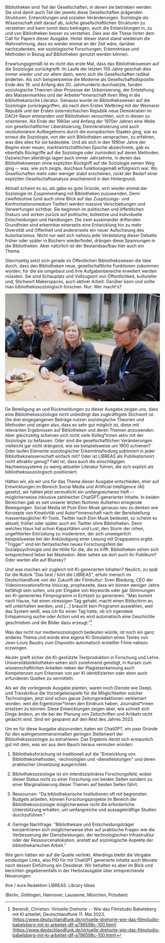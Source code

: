 Bibliotheken sind Teil der Gesellschaften, in denen sie betrieben
werden. Sie sind damit auch Teil der jeweils diese Gesellschaften
prägenden Strukturen, Entwicklungen und sozialen Veränderungen.
Soziologie als Wissenschaft zielt darauf ab, solche gesellschaftlichen
Strukturen zu verstehen und kann somit dazu beitragen, auch die
Entwicklungen in, zu und von Bibliotheken besser zu verstehen. Dies war
die These hinter dem Call for Papers dieser Ausgabe. Hinter dieser stand
stand wiederum die Wahrnehmung, dass es wieder einmal an der Zeit wäre,
darüber nachzudenken, wie soziologische Forschungen, Erkenntnisse und
Methoden in Bezug auf Bibliotheken genutzt werden können.

Erwartungsgemäß ist es nicht das erste Mal, dass das Bibliothekswesen
auf die Soziologie zurückgreift: Im Laufe der letzten 150 Jahre geschah
dies immer wieder und vor allem dann, wenn sich die Gesellschaften
radikal änderten. Als sich beispielsweise die Moderne als
Gesellschaftsdispositiv Ende des 19. und Anfang des 20. Jahrhunderts
durchsetzte, fanden soziologische Theorien über Prozesse der
Urbanisierung, der Entstehung des Massenmarktes und der
Arbeiter\*innenschaft ihren Weg in die bibliothekarische Literatur.
Genauso wurde im Bibliothekswesen auf die Soziologie zurückgegriffen,
als nach dem Ersten Weltkrieg mit der Weimarer Republik und der Ersten
österreichischen Republik neue Demokratien im DACH-Raum entstanden und
Bibliotheken versuchten, sich in diesen zu orientieren. Als Ende der
1960er und Anfang der 1970er Jahren eine Welle von gesellschaftlicher
Liberalisierung, Demokratisierung und auch revolutionärem Aufbegehrens
durch die europäischen Staaten ging, war es erneut die Soziologie, von
der sich Bibliotheken versprachen, zu erfahren, was dies alles für sie
bedeutete. Und als sich in den 1990er Jahre der Beginn einer neuen,
marktwirtschaftlichen Epoche abzeichnete, gab es ebenfalls Rückgriffe
auf die Soziologie oder zumindest auf deren Methoden. Dazwischen
allerdings lagen auch immer Jahrzehnte, in denen das Bibliothekswesen
ohne expliziten Rückgriff auf die Soziologie seinen Weg ging -- was, wie
sich zeigte, durchaus funktionsgemäß erfolgreich war. Wo Gesellschaften
mehr oder weniger stabil erscheinen, rückt der Bedarf einer expliziten
Gesellschaftsanalyse anscheinend in den Hintergrund.

Aktuell scheint es so, als gäbe es gute Gründe, sich wieder einmal der
Soziologie im Zusammenhang mit Bibliotheken zuzuwenden. Denn
zweifelsohne (und auch ohne Blick auf das Zuspitzungs- und
Konfrontationsmedium Twitter) werden massive Verschiebungen und
Verwerfungen sichtbar. Sie beginnen im politischen und öffentlichen
Diskurs und wirken zurück auf politische, kollektive und individuelle
Entscheidungen und Handlungen. Die zwei auseinander driftenden
Grundlinien sind erkennbar einerseits eine Entwicklung hin zu mehr
Diversität und Offenheit und andererseits ein neuer Aufschwung des
Autoritarismus. Nicht nur weil sich nahezu jede Verästelung dieser
Debatte früher oder später in Büchern wiederfindet, drängen diese
Spannungen in die Bibliotheken. Aber natürlich ist der Bestandsaufbau
hier auch ein Thema.

Gleichzeitig setzt sich gerade im Öffentlichen Bibliothekswesen die Idee
durch, dass den Bibliotheken neue, gesellschaftliche Funktionen zukommen
würden, für die sie umgebaut und ihre Aufgabenbereiche erweitert werden
müssten. Sie sind Schauplatz und Vollzugsort von Öffentlichkeit,
kultureller und, Stichwort Makerspaces, auch aktiver Arbeit. Darüber
kann und sollte man bibliothekssoziologisch forschen. Nur: Wer macht's?

![Redaktionsorte XXII: Hannover Congress Centrum, beim Grillstand, Frühling 2023](editorial.jpg)

De Beteiligung an und Rückmeldungen zu dieser Ausgabe zeigen uns, dass
eine Bibliothekssoziologie nicht unbedingt das zugkräftigste Stichwort
ist. Die drei eingegangenen Beiträge nutzen soziologische Theorien und
Methoden und zeigen also, dass es sehr gut möglich ist, diese mit
relevanten Ergebnissen auf Bibliotheken und deren Themen anzuwenden.
Aber gleichzeitig scheinen sich nicht viele Kolleg\*innen aktiv mit der
Soziologie zu befassen. Oder sind die gesellschaftlichen Veränderungen
vielleicht gar nicht drängend, wie sie beispielsweise um 1900 schienen?
Oder laufen Elemente soziologischer Erkenntnisfindung sublimiert in
jeder Bibliothekswissenschaft einfach mit? Oder ist LIBREAS als
Publikationsort nicht attraktiv genug? Fakt ist, dass auch die
einschlägigen Nachweissysteme zu wenig aktueller Literatur führen, die
sich explizit als bibliothekssoziologisch positioniert.

Hätten wir, als wir uns für das Thema dieser Ausgabe entschieden, eher
auf Entwicklungen im Bereich Social Media und Artificial Intelligence
(AI) gesetzt, wir hätten jetzt vermutlichl ein umfangreicheres Heft --
möglicherweise inklusive zahlreicher ChatGPT-generierter Inhalte. In
beiden Bereichen gab es seit unserer letzten Nummer Aufsehen erregende
Bewegungen. Social Media ist Post-Elon-Musk genauso neu zu denken wie
Konzepte von Kreativität und Autor\*innenschaft nach der Bereitstellung
massentauglicher KI-Tools. Twitter nach Elon Musk bedeutet, so scheint
es aktuell, früher oder später auch ein Twitter ohne Bibliotheken. Denn
welches Haus hat schon Kapazitäten und Lust, den Sturm der rohen,
ungefilterten Entrüstung zu moderieren, der sich unweigerlich
beispielsweise bei der Ankündigung einer Lesung mit Dragqueens ergibt.
"Trigger" sind ein fantastisches neues Forschungsfeld der
Sozialpsychologie und die Hölle für die, die es trifft. Bibliotheken
sehen sich entsprechend lieber bei Mastodon. Aber sehen sie dort auch
ihr Publikum? Oder warten alle auf Bluesky?

Und was machen wir zugleich mit KI-generierten Inhalten? Neulich, zu
spät für die Rubrik "Das liest / hört die LIBREAS", erfuhr mensch im
Deutschlandfunk von der Zukunft der Filmkultur: Sven Bliedung, CEO der
Videoinnovationsfirma Volucap, prophezeite, dass wir binnen weniger
Jahre befähigt sein sollen, uns per Eingabe von Keywords oder gar
Stimmungen ein KI-generiertes Filmprogramm in Echtzeit zu generieren:
"Man kommt nach Hause, hat einen stressigen Tag gehabt, macht einen
Bildschirm an, will unterhalten werden, und \[\...\] braucht kein
Programm auswählen, weil das System weiß, was ich für einen Tag hatte,
ob ich irgendwie Entspannung suche oder Action und es wird automatisch
eine Geschichte geschrieben und die Bilder dazu erzeugt."[^1]

Was das nicht nur mediensoziologisch bedeuten würde, ist noch ein ganz
anderes Thema und würde eine eigene KI-Simulation eines Textes von
Jean-Louis Baudry zum Dispositiv automatisch erstellter Filme nahezu
erzwingen.

Akuter greift sicher die KI-gestützte Textproduktion in Forschung und
Lehre. Universitätsbibliotheken sehen sich zunehmend genötigt, in Kursen
zum wissenschaftlichen Arbeiten neben der Plagiatserkennung auch
Kompetenzen zum Erkennen von per KI identifizierten oder eben auch
erfundenen Quellen zu vermitteln.

Als wir die vorliegende Ausgabe planten, waren noch Dienste wie DeepL
und Transkribus die Vorzeigebeispiele für die Möglichkeiten solcher
Technologien, jetzt sind schon ganze Zeitungsredaktionen verkleinert
worden, weil die Eigentümer\*innen den Eindruck haben, Journalist\*innen
ersetzen zu können. Diese Entwicklungen zeigen aber, wie schnell sich
Dinge ändern, an die bei der Planung von Zeitschriften und Artikeln
nicht gedacht wird. Sind wir gespannt auf den Rest des Jahres 2023.

Um es für diese Ausgabe abzurunden, baten wir ChatGPT, ein paar Gründe
für den wahrgenommenermaßen geringen Stellenwert der
Bibliothekssoziologie zu extrahieren. Das Ergebnis deckt sich
erstaunlich gut mit dem, was wir aus dem Bauch heraus vermuten würden:

1.  Bibliotheksforschung ist traditionell auf die "Entwicklung von Bibliotheksmethoden, -technologien und -dienstleistungen" und deren praktischer Umsetzung ausgerichtet.

2.  Bibliothekssoziologie ist ein interdisziplinäres Forschungsfeld, wobei dieser Status nicht zu einer Forschung von beiden Seiten sondern zu einer Marginalisierung dieser Themen auf beiden Seiten führt.

3.  Ressourcen: "Da bibliothekarische Institutionen oft mit begrenzten Budgets arbeiten, können Forschungsprojekte im Bereich der Bibliothekssoziologie möglicherweise nicht die erforderliche Unterstützung erhalten, um umfangreiche und aussagekräftige Studien durchzuführen."

4.  Geringe Nachfrage: "Bibliothekare und Entscheidungsträger konzentrieren sich möglicherweise eher auf praktische Fragen wie die Verbesserung der Dienstleistungen, der technologischen Infrastruktur oder der Ressourcenallokation, anstatt auf soziologische Aspekte der bibliothekarischen Arbeit."

Wie gern hätten wir auf die Quelle verlinkt. Allerdings bleibt die
Vergabe eindeutiger Links, also PID für mit ChatGPT generierte Inhalte
auch Monate nach dessen Einführung ein Desiderat. Wir behalten es aber
im Blick und berichten gegebenenfalls in der Herbstausgabe über
entsprechende Neuerungen.

Ihre / eure Redaktion LIBREAS. Library Ideas

(Berlin, Göttingen, Hannover, Lausanne, München, Potsdam)

[^1]: Berendt, Christian: Virtuelle Drehorte -- Wie das Filmstudio
    Babelsberg mit KI arbeitet, Deutschlandfunk 11. Mai 2023,
    [https://www.deutschlandfunk.de/virtuelle-drehorte-wie-das-filmstudio-babelsberg-mit-ki-arbeitet-dlf-a796598c-100.html](https://www.deutschlandfunk.de/virtuelle-drehorte-wie-das-filmstudio-babelsberg-mit-ki-arbeitet-dlf-a796598c-100.html)
